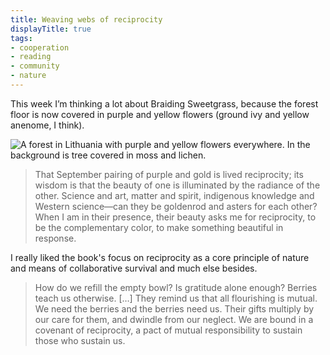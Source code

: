 ```yaml
---
title: Weaving webs of reciprocity
displayTitle: true
tags: 
- cooperation
- reading
- community
- nature
---
```


This week I’m thinking a lot about Braiding Sweetgrass, because the forest floor is now covered in purple and yellow flowers (ground ivy and yellow anenome, I think).

![A forest in Lithuania with purple and yellow flowers everywhere. In the background is tree covered in moss and lichen.](https://d2w9rnfcy7mm78.cloudfront.net/11726744/original_cf802ce1f5a39dbc883b42bfc44b8dae.jpg?1619361996?bc=0)

> That September pairing of purple and gold is lived reciprocity; its wisdom is that the beauty of one is illuminated by the radiance of the other. Science and art, matter and spirit, indigenous knowledge and Western science—can they be goldenrod and asters for each other? When I am in their presence, their beauty asks me for reciprocity, to be the complementary color, to make something beautiful in response.

I really liked the book's focus on reciprocity as a core principle of nature and means of collaborative survival and much else besides.

> How do we refill the empty bowl? Is gratitude alone enough? Berries teach us otherwise. […] They remind us that all flourishing is mutual. We need the berries and the berries need us. Their gifts multiply by our care for them, and dwindle from our neglect. We are bound in a covenant of reciprocity, a pact of mutual responsibility to sustain those who sustain us.